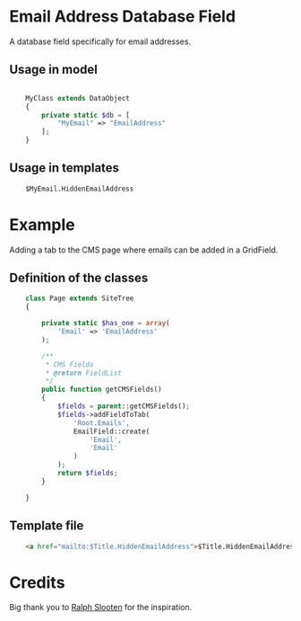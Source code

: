# Email Address Database Field

A database field specifically for email addresses.

## Usage in model

```php

    MyClass extends DataObject
    {
        private static $db = [
            "MyEmail" => "EmailAddress"
        ];
    }
```

## Usage in templates
 
```html
    $MyEmail.HiddenEmailAddress
```


# Example

Adding a tab to the CMS page where emails can be added in a GridField.

## Definition of the classes

```php
    class Page extends SiteTree
    {

        private static $has_one = array(
            'Email' => 'EmailAddress'
        );

        /**
         * CMS Fields
         * @return FieldList
         */
        public function getCMSFields()
        {
            $fields = parent::getCMSFields();
            $fields->addFieldToTab(
                'Root.Emails',
                EmailField::create(
                    'Email',
                    'Email'
                )
            );
            return $fields;
        }

    }


```

## Template file

```html
    <a href="mailto:$Title.HiddenEmailAddress">$Title.HiddenEmailAddress</a>
```

# Credits

Big thank you to [Ralph Slooten](https://github.com/axllent) for the inspiration.
